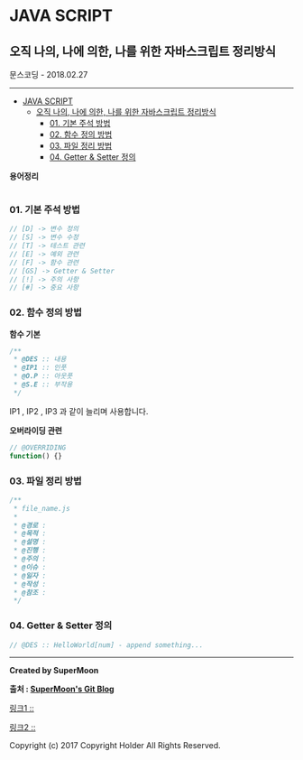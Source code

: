 
# JAVA SCRIPT
## 오직 나의, 나에 의한, 나를 위한 자바스크립트 정리방식

<div class="pull-right"> 문스코딩 - 2018.02.27 </div>

---

<!-- @import "[TOC]" {cmd="toc" depthFrom=1 depthTo=6 orderedList=false} -->
<!-- code_chunk_output -->

* [JAVA SCRIPT](#java-script)
	* [오직 나의, 나에 의한, 나를 위한 자바스크립트 정리방식](#오직-나의-나에-의한-나를-위한-자바스크립트-정리방식)
		* [01. 기본 주석 방법](#01-기본-주석-방법)
		* [02. 함수 정의 방법](#02-함수-정의-방법)
		* [03. 파일 정리 방법](#03-파일-정리-방법)
		* [04. Getter & Setter 정의](#04-getter-setter-정의)

<!-- /code_chunk_output -->

**용어정리**
```

```

### 01. 기본 주석 방법

```js
// [D] -> 변수 정의
// [S] -> 변수 수정
// [T] -> 테스트 관련
// [E] -> 예외 관련
// [F] -> 함수 관련
// [GS] -> Getter & Setter
// [!] -> 주의 사항
// [#] -> 중요 사항
```

### 02. 함수 정의 방법

**함수 기본**

```js
/**
 * @DES :: 내용
 * @IP1 :: 인풋
 * @O.P :: 아웃풋
 * @S.E :: 부작용
 */
```

IP1 , IP2 , IP3 과 같이 늘리며 사용합니다.

**오버라이딩 관련**

```js
// @OVERRIDING
function() {}
```

### 03. 파일 정리 방법

```js
/**
 * file_name.js
 *
 * @경로 :
 * @목적 :
 * @설명 :
 * @진행 :
 * @주의 :
 * @이슈 :
 * @일자 :
 * @작성 :
 * @참조 :
 */
```

### 04. Getter & Setter 정의

```js
// @DES :: HelloWorld[num] - append something...
```

---

**Created by SuperMoon**

**출처 : [SuperMoon's Git Blog](https://github.com/jm921106)**

[링크1 :: ]()

[링크2 :: ]()

Copyright (c) 2017 Copyright Holder All Rights Reserved.
